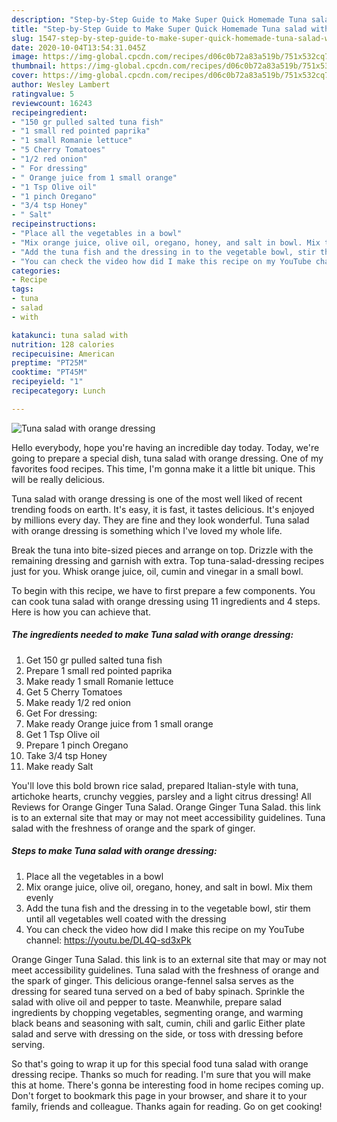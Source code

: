 ```yaml
---
description: "Step-by-Step Guide to Make Super Quick Homemade Tuna salad with orange dressing"
title: "Step-by-Step Guide to Make Super Quick Homemade Tuna salad with orange dressing"
slug: 1547-step-by-step-guide-to-make-super-quick-homemade-tuna-salad-with-orange-dressing
date: 2020-10-04T13:54:31.045Z
image: https://img-global.cpcdn.com/recipes/d06c0b72a83a519b/751x532cq70/tuna-salad-with-orange-dressing-recipe-main-photo.jpg
thumbnail: https://img-global.cpcdn.com/recipes/d06c0b72a83a519b/751x532cq70/tuna-salad-with-orange-dressing-recipe-main-photo.jpg
cover: https://img-global.cpcdn.com/recipes/d06c0b72a83a519b/751x532cq70/tuna-salad-with-orange-dressing-recipe-main-photo.jpg
author: Wesley Lambert
ratingvalue: 5
reviewcount: 16243
recipeingredient:
- "150 gr pulled salted tuna fish"
- "1 small red pointed paprika"
- "1 small Romanie lettuce"
- "5 Cherry Tomatoes"
- "1/2 red onion"
- " For dressing"
- " Orange juice from 1 small orange"
- "1 Tsp Olive oil"
- "1 pinch Oregano"
- "3/4 tsp Honey"
- " Salt"
recipeinstructions:
- "Place all the vegetables in a bowl"
- "Mix orange juice, olive oil, oregano, honey, and salt in bowl. Mix them evenly"
- "Add the tuna fish and the dressing in to the vegetable bowl, stir them until all vegetables well coated with the dressing"
- "You can check the video how did I make this recipe on my YouTube channel: https://youtu.be/DL4Q-sd3xPk"
categories:
- Recipe
tags:
- tuna
- salad
- with

katakunci: tuna salad with 
nutrition: 128 calories
recipecuisine: American
preptime: "PT25M"
cooktime: "PT45M"
recipeyield: "1"
recipecategory: Lunch

---
```



![Tuna salad with orange dressing](https://img-global.cpcdn.com/recipes/d06c0b72a83a519b/751x532cq70/tuna-salad-with-orange-dressing-recipe-main-photo.jpg)

Hello everybody, hope you're having an incredible day today. Today, we're going to prepare a special dish, tuna salad with orange dressing. One of my favorites food recipes. This time, I'm gonna make it a little bit unique. This will be really delicious.

Tuna salad with orange dressing is one of the most well liked of recent trending foods on earth. It's easy, it is fast, it tastes delicious. It's enjoyed by millions every day. They are fine and they look wonderful. Tuna salad with orange dressing is something which I've loved my whole life.

Break the tuna into bite-sized pieces and arrange on top. Drizzle with the remaining dressing and garnish with extra. Top tuna-salad-dressing recipes just for you. Whisk orange juice, oil, cumin and vinegar in a small bowl.


To begin with this recipe, we have to first prepare a few components. You can cook tuna salad with orange dressing using 11 ingredients and 4 steps. Here is how you can achieve that.

<!--inarticleads1-->

##### The ingredients needed to make Tuna salad with orange dressing:

1. Get 150 gr pulled salted tuna fish
1. Prepare 1 small red pointed paprika
1. Make ready 1 small Romanie lettuce
1. Get 5 Cherry Tomatoes
1. Make ready 1/2 red onion
1. Get  For dressing:
1. Make ready  Orange juice from 1 small orange
1. Get 1 Tsp Olive oil
1. Prepare 1 pinch Oregano
1. Take 3/4 tsp Honey
1. Make ready  Salt


You&#39;ll love this bold brown rice salad, prepared Italian-style with tuna, artichoke hearts, crunchy veggies, parsley and a light citrus dressing! All Reviews for Orange Ginger Tuna Salad. Orange Ginger Tuna Salad. this link is to an external site that may or may not meet accessibility guidelines. Tuna salad with the freshness of orange and the spark of ginger. 

<!--inarticleads2-->

##### Steps to make Tuna salad with orange dressing:

1. Place all the vegetables in a bowl
1. Mix orange juice, olive oil, oregano, honey, and salt in bowl. Mix them evenly
1. Add the tuna fish and the dressing in to the vegetable bowl, stir them until all vegetables well coated with the dressing
1. You can check the video how did I make this recipe on my YouTube channel: https://youtu.be/DL4Q-sd3xPk


Orange Ginger Tuna Salad. this link is to an external site that may or may not meet accessibility guidelines. Tuna salad with the freshness of orange and the spark of ginger. This delicious orange-fennel salsa serves as the dressing for seared tuna served on a bed of baby spinach. Sprinkle the salad with olive oil and pepper to taste. Meanwhile, prepare salad ingredients by chopping vegetables, segmenting orange, and warming black beans and seasoning with salt, cumin, chili and garlic Either plate salad and serve with dressing on the side, or toss with dressing before serving. 

So that's going to wrap it up for this special food tuna salad with orange dressing recipe. Thanks so much for reading. I'm sure that you will make this at home. There's gonna be interesting food in home recipes coming up. Don't forget to bookmark this page in your browser, and share it to your family, friends and colleague. Thanks again for reading. Go on get cooking!
